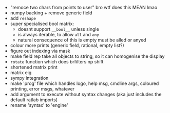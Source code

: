 - "remoce two chars from points to user" bro wtf does this MEAN lmao
- numpy backing + remove generic field
- add `reshape`
- super specialised bool matrix:
    - doesnt support `__bool__` unless single
    - is always iterable, to allow `all` and `any`
    - natural consequence of this is empty must be alled or anyed
- colour more prints (generic field, rational, empty list?)
- figure out indexing via mask
- make field rep take all objects to string, so it can homogenise the display
- `rotate` function which does brfilters np shift
- shortened matrix print
- matrix eig
- sympy integration
- make 'prog' file which handles logo, help msg, cmdline args, coloured printing,
    error msgs, whatever
- add argument to execute without syntax changes (aka just includes the default
    ratlab imports)
- rename 'syntax' to 'engine'
